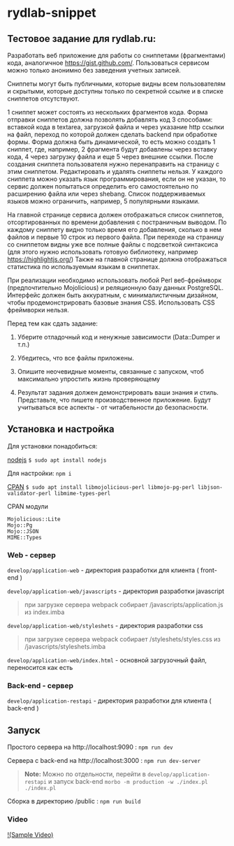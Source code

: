 # rydlab-snippet


## Тестовое задание для rydlab.ru:

Разработать веб приложение для работы со сниппетами (фрагментами) кода, аналогичное https://gist.github.com/. Пользоваться сервисом можно только анонимно без заведения учетных записей.

Сниппеты могут быть публичными, которые видны всем пользователям и скрытыми, которые доступны только по секретной ссылке и в списке сниппетов отсутствуют.

1 сниппет может состоять из нескольких фрагментов кода. Форма отправки сниппетов должна позволять добавлять код 3 способами: вставкой кода в textarea, загрузкой файла и через указание http ссылки на файл, переход по которой должен сделать backend при обработке формы. Форма должна быть динамической, то есть можно создать 1 сниппет, где, например, 2 фрагмента будут добавлены через вставку кода, 4 через загрузку файла и еще 5 через внешние ссылки. После создания сниппета пользователя нужно перенаправить на страницу с этим сниппетом. Редактировать и удалять сниппеты нельзя. У каждого сниппета можно указать язык программирования, если он не указан, то сервис должен попытаться определить его самостоятельно по расширению файла или через shebang. Список поддерживаемых языков можно ограничить, например, 5 популярными языками.

На главной странице сервиса должен отображаться список сниппетов, отсортированных по времени добавления с постраничным выводом. По каждому сниппету видно только время его добавления, сколько в нем файлов и первые 10 строк из первого файла. При переходе на страницу со сниппетом видны уже все полные файлы с подсветкой синтаксиса (для этого нужно использовать готовую библиотеку, например https://highlightjs.org/) Также на главной странице должна отображаться статистика по используемым языкам в сниппетах.

При реализации необходимо использовать любой Perl веб-фреймворк (предпочтительно Mojolicious) и реляционную базу данных PostgreSQL. Интерфейс должен быть аккуратным, с минималистичным дизайном, чтобы продемонстрировать базовые знания CSS. Использовать CSS фреймворки нельзя.

 

Перед тем как сдать задание:

1. Уберите отладочный код и ненужные зависимости (Data::Dumper и т.п.)

2. Убедитесь, что все файлы приложены.

3. Опишите неочевидные моменты, связанные с запуском, чтоб максимально упростить жизнь проверяющему

4. Результат задания должен демонстрировать ваши знания и стиль. Представьте, что пишете производственное приложение. Будут учитываться все аспекты - от читабельности до безопасности.

## Установка и настройка

Для установки понадобиться:

[nodejs](https://nodejs.org/ "nodejs") ```$ sudo apt install nodejs```

Для настройки: ```npm i```

[CPAN](https://www.cpan.org/ "CPAN") ```$ sudo apt install libmojolicious-perl libmojo-pg-perl libjson-validator-perl libmime-types-perl```

CPAN модули

    Mojolicious::Lite
    Mojo::Pg
    Mojo::JSON
    MIME::Types


### Web - сервер 

`develop/application-web` - директория разработки для клиента ( front-end )

`develop/application-web/javascripts` - директория разработки javascript

> при загрузке сервера webpack собирает /javascripts/application.js из index.imba 

`develop/application-web/styleshets` - директория разработки css

> при загрузке сервера webpack собирает /styleshets/styles.css из /javascripts/styleshets.imba 

`develop/application-web/index.html` - основной загрузочный файл, переносится как есть


### Back-end - сервер 

`develop/application-restapi` - директория разработки для клиента ( back-end )

## Запуск

Простого сервера на http://localhost:9090 : ```npm run dev```

Сервера c back-end на http://localhost:3000 : ```npm run dev-server```

> **Note:** Можно по отдельности, перейти в `develop/application-restapi` и запуск back-end ```morbo -m production -w ./index.pl ./index.pl```

Сборка в директорию /public : ```npm run build```

### Video

[!(Sample Video)](https://github.com/qwars/rydlab-snippet/blob/master/out.ogv)


